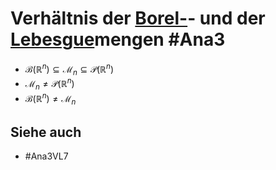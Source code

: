 # Verhältnis der [Borel-](Ana3/Definitions/Borel%20sigma-Algebra.md)- und der [Lebesgue](Ana3/Definitions/Lebesgue-Ma%C3%9F.md)mengen #Ana3
- $\mathcal{B}(\mathbb{R}^n)\subseteq\mathcal{M}_n\subseteq\mathcal{P}(\mathbb{R}^n)$
- $\mathcal{M}_n\neq\mathcal{P}(\mathbb{R}^n)$
- $\mathcal{B}(\mathbb{R}^n)\neq\mathcal{M}_n$
## Siehe auch
- #Ana3VL7